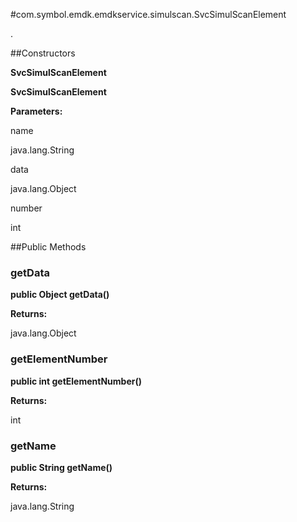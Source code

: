 #com.symbol.emdk.emdkservice.simulscan.SvcSimulScanElement

.



##Constructors

**SvcSimulScanElement**



**SvcSimulScanElement**



**Parameters:**

name



java.lang.String

data



java.lang.Object

number



int

##Public Methods

### getData

**public Object getData()**



**Returns:**

java.lang.Object

### getElementNumber

**public int getElementNumber()**



**Returns:**

int

### getName

**public String getName()**



**Returns:**

java.lang.String

